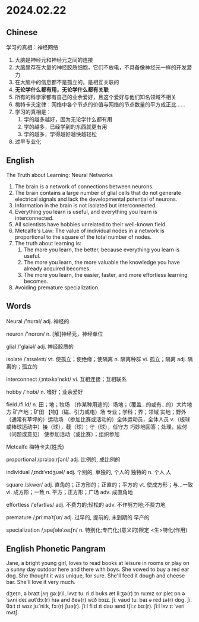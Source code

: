 # 2024.02.22
## Chinese
学习的真相：神经网络
1. 大脑是神经元和神经元之间的连接
2. 大脑里存在大量的神经胶质细胞，它们不放电，不具备像神经元一样的开发潜力
3. 在大脑中的信息都不是孤立的，是相互关联的
4. **无论学什么都有用，无论学什么都有关联**
5. 所有的科学家都有自己的业余爱好，且这个爱好与他们知名领域不相关
6. 梅特卡夫定律：网络中各个节点的价值与网络的节点数量的平方成正比……
7. 学习的真相是：
    1. 学的越多越好，因为无论学什么都有用
    2. 学的越多，已经学到的东西就更有用
    3. 学的越多，学得越好越快越轻松
8. 过早专业化
## English
The Truth about Learning: Neural Networks

1. The brain is a network of connections between neurons.
2. The brain contains a large number of glial cells that do not generate electrical signals and lack the developmental potential of neurons.
3. Information in the brain is not isolated but interconnected.
4. Everything you learn is useful, and everything you learn is interconnected.
5. All scientists have hobbies unrelated to their well-known field.
6. Metcalfe's Law: The value of individual nodes in a network is proportional to the square of the total number of nodes.
7. The truth about learning is:
   1. The more you learn, the better, because everything you learn is useful.
   2. The more you learn, the more valuable the knowledge you have already acquired becomes.
   3. The more you learn, the easier, faster, and more effortless learning becomes.
8. Avoiding premature specialization.
## Words
Neural /'nʊrəl/
adj. 神经的

neuron /'nʊrɑn/
n. [解]神经元，神经单位

glial /'ɡlaiəl/
adj. 神经胶质的

isolate /ˈaɪsəleɪt/
vt. 使孤立；使绝缘；使隔离
n. 隔离种群
vi. 孤立；隔离
adj. 隔离的；孤立的

interconnect /ˌɪntɚkə'nɛkt/
vi. 互相连接；互相联系

hobby /'hɑbi/
n. 嗜好；业余爱好

field /fiːld/
n. 田；地；牧场
（作某种用途的）场地；（覆盖…的或有…的）大片地方
矿产地；矿田
【物】（磁、引力或电）场
专业；学科；界；领域
实地；野外
（通常有草坪的）运动场
（参加比赛或活动的）全体运动员，全体人员
v.（板球或棒球运动中）接（球），截（球）；守（球），任守方
巧妙地回答；处理，应付（问题或意见）
使参加活动（或比赛）；组织参加

Metcalfe
梅特卡夫(姓氏)

proportional /prəˈpɔːrʃənl/
adj. 比例的, 成比例的

individual /ˌɪndɪˈvɪdʒuəl/
adj. 个别的, 单独的, 个人的
独特的
n. 个人
人

square /skwer/
adj. 直角的；正方形的；正直的；平方的
vt. 使成方形；与…一致
vi. 成方形；一致
n. 平方；正方形；广场
adv. 成直角地

effortless /ˈefərtləs/
adj. 不费力的;轻松的
adv. 不作努力地;不费力地

premature /ˌpriːməˈtʃʊr/
adj. 过早的, 提前的, 未到期的
早产的

specialization /ˌspeʃələˈzeɪʃn/
n. 特别化;专门化;(意义的)限定
<生>特化(作用)

## English Phonetic Pangram
Jane, a bright young girl, loves to read books at leisure in rooms or play on a sunny day outdoor here and there with boys. She vowed to buy a red ear dog. She thought it was unique, for sure. She'll feed it dough and cheese bar. She'll love it very much.

dʒeɪn, ə braɪt jʌŋ gəː(r)l, lʌvz tuː riːd bʊks æt liːʒə(r) ɪn ruːmz ɔːr pleɪ ɒn ə ˈsʌni deɪ aʊtˈdɔː(r) hɪə and ðeə(r) wɪð bɔɪz. ʃiː vaʊd tuː baɪ ə red ɪə(r) dɒg. ʃiː θɔːt ɪt wɒz juːˈniːk, fɔː(r) ʃʊə(r). ʃiːl fiːd ɪt dəʊ ænd tʃiːz bɑː(r). ʃiːl lʌv ɪt ˈveri mʌtʃ.